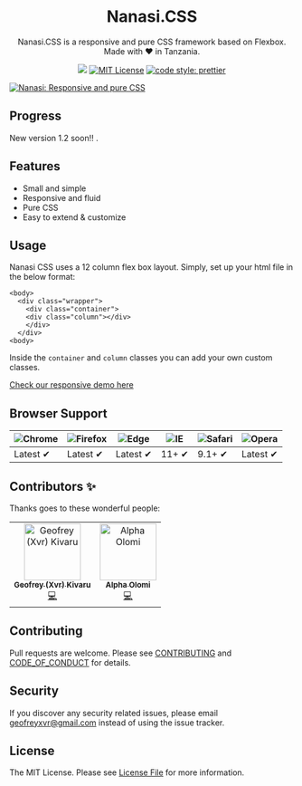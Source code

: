 
<h1 align="center">Nanasi.CSS</h1>
<p align="center">Nanasi.CSS is a responsive and pure CSS framework based on Flexbox. Made with ❤️ in Tanzania.</p>

<p align="center">
  <a href="https://github.com/gxvr/Nanasi-CSS/"><img src="https://img.shields.io/badge/Maintained%3F-yes-green.svg?style=flat-square"></a>
  <a href="https://opensource.org/licenses/MIT"><img src="https://img.shields.io/github/license/Spiderpig86/Cirrus.svg?style=flat-square" alt="MIT License"></a>
   <a href="#badge">
    <img alt="code style: prettier" src="https://img.shields.io/badge/code_style-prettier-ff69b4.svg?style=flat-square"></a>
</p>

<a align="center" href="https://gxvr.github.io/Nanasi-CSS/"> <img src="https://raw.githubusercontent.com/gxvr/Nanasi-CSS/master/docs/images/nanasi-logo.png" alt="Nanasi: Responsive and pure CSS" style="max-width:100%;"></a>

## Progress

New version 1.2 soon!! .

## Features

- Small and simple
- Responsive and fluid
- Pure CSS
- Easy to extend & customize

## Usage
Nanasi CSS uses a 12 column flex box layout. Simply, set up your html file in the below format:
```
<body>
  <div class="wrapper">
    <div class="container">
    <div class="column"></div>
    </div>
  </div>
<body>
```
Inside the `container` and `column` classes you can add your own custom classes.

[Check our responsive demo here](https://gxvr.github.io/Nanasi-CSS/login_example.html)


## Browser Support

![Chrome](https://raw.github.com/alrra/browser-logos/master/src/chrome/chrome_48x48.png) | ![Firefox](https://raw.github.com/alrra/browser-logos/master/src/firefox/firefox_48x48.png) | ![Edge](https://raw.github.com/alrra/browser-logos/master/src/edge/edge_48x48.png) | ![IE](https://raw.github.com/alrra/browser-logos/master/src/archive/internet-explorer_9-11/internet-explorer_9-11_48x48.png) | ![Safari](https://raw.github.com/alrra/browser-logos/master/src/safari/safari_48x48.png) | ![Opera](https://raw.github.com/alrra/browser-logos/master/src/opera/opera_48x48.png)
--- | --- | --- | --- | --- | --- |
Latest ✔ | Latest ✔ | Latest ✔ | 11+ ✔ | 9.1+ ✔ | Latest ✔ |

## Contributors ✨

Thanks goes to these wonderful people:

<!-- ALL-CONTRIBUTORS-LIST:START - Do not remove or modify this section -->
<!-- prettier-ignore -->
<table>
  <tr>
     <td align="center"><a href="https://gxvr.netlify.com"><img src="https://avatars1.githubusercontent.com/u/7034586?v=4" width="100px;" alt="Geofrey (Xvr) Kivaru"/><br /><sub><b>Geofrey (Xvr) Kivaru</b></sub></a><br /><a href="https://github.com/gxvr/Nanasi-CSS/commits?author=gxvr" title="Code">💻</a></td>
    <td align="center"><a href="https://alphaolomi.com"><img src="https://avatars0.githubusercontent.com/u/10551599?v=4" width="100px;" alt="Alpha Olomi"/><br /><sub><b>Alpha Olomi</b></sub></a><br /><a href="https://github.com/gxvr/Nanasi-CSS/commits?author=alphaolomi" title="Code">💻</a></td>
  </tr>
</table>

<!-- ALL-CONTRIBUTORS-LIST:END -->

## Contributing

Pull requests are welcome. Please see [CONTRIBUTING](./.github/CONTRIBUTING.md) and [CODE_OF_CONDUCT](./.github/CODE_OF_CONDUCT.md) for details.


## Security

If you discover any security related issues, please email [geofreyxvr@gmail.com](mailto:eofreyxvr@gmail.com) instead of using the issue tracker.

## License

The MIT License. Please see [License File](LICENSE) for more information.

[link-author]: https://github.com/alphaolomi
[link-contributors]: ../../contributors

